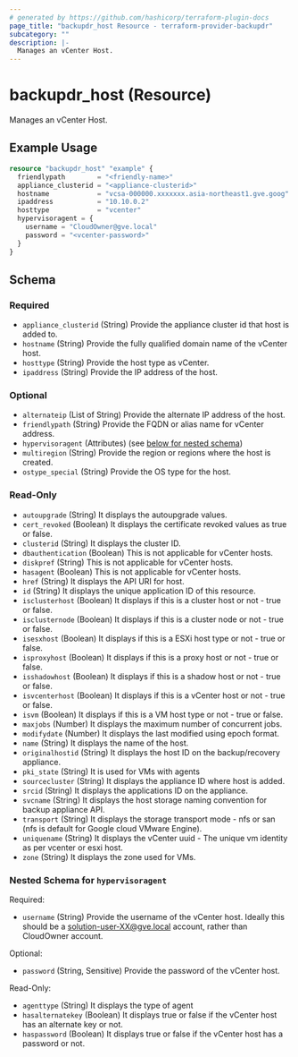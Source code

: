 ```yaml
---
# generated by https://github.com/hashicorp/terraform-plugin-docs
page_title: "backupdr_host Resource - terraform-provider-backupdr"
subcategory: ""
description: |-
  Manages an vCenter Host.
---
```


# backupdr_host (Resource)

Manages an vCenter Host.

## Example Usage

```terraform
resource "backupdr_host" "example" {
  friendlypath        = "<friendly-name>"
  appliance_clusterid = "<appliance-clusterid>"
  hostname            = "vcsa-000000.xxxxxxx.asia-northeast1.gve.goog" ## vcenter hostname
  ipaddress           = "10.10.0.2"                                    ## vcenter IP address
  hosttype            = "vcenter"
  hypervisoragent = {
    username = "CloudOwner@gve.local"
    password = "<vcenter-password>"
  }
}
```

<!-- schema generated by tfplugindocs -->
## Schema

### Required

- `appliance_clusterid` (String) Provide the appliance cluster id that host is added to.
- `hostname` (String) Provide the fully qualified domain name of the vCenter host.
- `hosttype` (String) Provide the host type as vCenter.
- `ipaddress` (String) Provide the IP address of the host.

### Optional

- `alternateip` (List of String) Provide the alternate IP address of the host.
- `friendlypath` (String) Provide the FQDN or alias name for vCenter address.
- `hypervisoragent` (Attributes) (see [below for nested schema](#nestedatt--hypervisoragent))
- `multiregion` (String) Provide the region or regions where the host is created.
- `ostype_special` (String) Provide the OS type for the host.

### Read-Only

- `autoupgrade` (String) It displays the autoupgrade values.
- `cert_revoked` (Boolean) It displays the certificate revoked values as true or false.
- `clusterid` (String) It displays the cluster ID.
- `dbauthentication` (Boolean) This is not applicable for vCenter hosts.
- `diskpref` (String) This is not applicable for vCenter hosts.
- `hasagent` (Boolean) This is not applicable for vCenter hosts.
- `href` (String) It displays the API URI for host.
- `id` (String) It displays the unique application ID of this resource.
- `isclusterhost` (Boolean) It displays if this is a cluster host or not - true or false.
- `isclusternode` (Boolean) It displays if this is a cluster node or not - true or false.
- `isesxhost` (Boolean) It displays if this is a  ESXi host type or not - true or false.
- `isproxyhost` (Boolean) It displays if this is a proxy host or not - true or false.
- `isshadowhost` (Boolean) It displays if this is a shadow host or not - true or false.
- `isvcenterhost` (Boolean) It displays if this is a vCenter host or not - true or false.
- `isvm` (Boolean) It displays if this is a VM host type or not - true or false.
- `maxjobs` (Number) It displays the maximum number of concurrent jobs.
- `modifydate` (Number) It displays the last modified using epoch format.
- `name` (String) It displays the name of the host.
- `originalhostid` (String) It displays the host ID on the backup/recovery appliance.
- `pki_state` (String) It is used for VMs with agents
- `sourcecluster` (String) It displays the appliance ID where host is added.
- `srcid` (String) It displays the applications ID on the appliance.
- `svcname` (String) It displays the host storage naming convention for backup appliance API.
- `transport` (String) It displays the storage transport mode - nfs or san (nfs is default for Google cloud VMware Engine).
- `uniquename` (String) It displays the vCenter uuid - The unique vm identity as per vcenter or esxi host.
- `zone` (String) It displays the zone used for VMs.

<a id="nestedatt--hypervisoragent"></a>
### Nested Schema for `hypervisoragent`

Required:

- `username` (String) Provide the username of the vCenter host. Ideally this should be a solution-user-XX@gve.local account, rather than CloudOwner account.

Optional:

- `password` (String, Sensitive) Provide the password of the vCenter host.

Read-Only:

- `agenttype` (String) It displays the type of agent
- `hasalternatekey` (Boolean) It displays true or false if the vCenter host has an alternate key or not.
- `haspassword` (Boolean) It displays true or false if the vCenter host has a password or not.
